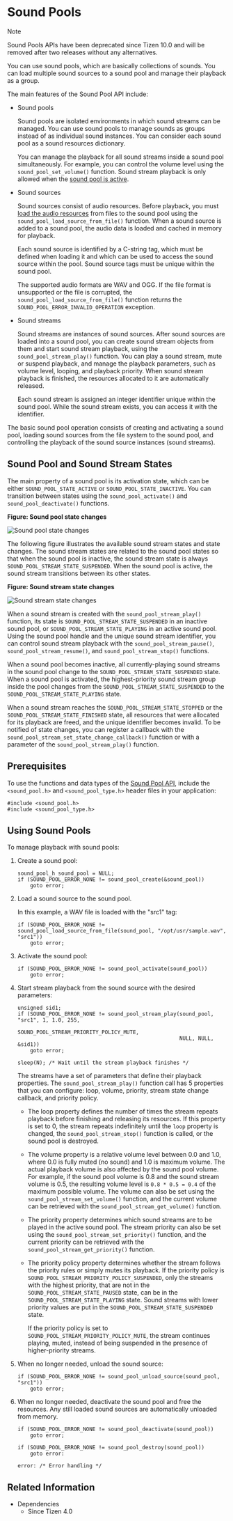 # Sound Pools

> [!NOTE]
> Sound Pools APIs have been deprecated since Tizen 10.0 and will be removed after two releases without any alternatives.

You can use sound pools, which are basically collections of sounds. You can load multiple sound sources to a sound pool and manage their playback as a group.

The main features of the Sound Pool API include:
-   Sound pools

    Sound pools are isolated environments in which sound streams can be managed. You can use sound pools to manage sounds as groups instead of as individual sound instances. You can consider each sound pool as a sound resources dictionary.

    You can manage the playback for all sound streams inside a sound pool simultaneously. For example, you can control the volume level using the `sound_pool_set_volume()` function. Sound stream playback is only allowed when the [sound pool is active](#sound-pool-and-sound-stream-states).

-   Sound sources

    Sound sources consist of audio resources. Before playback, you must [load the audio resources](#using-sound-pools) from files to the sound pool using the `sound_pool_load_source_from_file()` function. When a sound source is added to a sound pool, the audio data is loaded and cached in memory for playback.

    Each sound source is identified by a C-string tag, which must be defined when loading it and which can be used to access the sound source within the pool. Sound source tags must be unique within the sound pool.

    The supported audio formats are WAV and OGG. If the file format is unsupported or the file is corrupted, the `sound_pool_load_source_from_file()` function returns the `SOUND_POOL_ERROR_INVALID_OPERATION` exception.

-   Sound streams

    Sound streams are instances of sound sources. After sound sources are loaded into a sound pool, you can create sound stream objects from them and start sound stream playback, using the `sound_pool_stream_play()` function. You can play a sound stream, mute or suspend playback, and manage the playback parameters, such as volume level, looping, and playback priority. When sound stream playback is finished, the resources allocated to it are automatically released.

    Each sound stream is assigned an integer identifier unique within the sound pool. While the sound stream exists, you can access it with the identifier.

The basic sound pool operation consists of creating and activating a sound pool, loading sound sources from the file system to the sound pool, and controlling the playback of the sound source instances (sound streams).

## Sound Pool and Sound Stream States

The main property of a sound pool is its activation state, which can be either `SOUND_POOL_STATE_ACTIVE` or `SOUND_POOL_STATE_INACTIVE`. You can transition between states using the `sound_pool_activate()` and `sound_pool_deactivate()` functions.

**Figure: Sound pool state changes**

![Sound pool state changes](media/sound_pool_state_changes.png)

The following figure illustrates the available sound stream states and state changes. The sound stream states are related to the sound pool states so that when the sound pool is inactive, the sound stream state is always `SOUND_POOL_STREAM_STATE_SUSPENDED`. When the sound pool is active, the sound stream transitions between its other states.

**Figure: Sound stream state changes**

![Sound stream state changes](media/sound_stream_state_changes.png)

When a sound stream is created with the `sound_pool_stream_play()` function, its state is `SOUND_POOL_STREAM_STATE_SUSPENDED` in an inactive sound pool, or `SOUND_POOL_STREAM_STATE_PLAYING` in an active sound pool. Using the sound pool handle and the unique sound stream identifier, you can control sound stream playback with the `sound_pool_stream_pause()`, `sound_pool_stream_resume()`, and `sound_pool_stream_stop()` functions.

When a sound pool becomes inactive, all currently-playing sound streams in the sound pool change to the `SOUND_POOL_STREAM_STATE_SUSPENDED` state. When a sound pool is activated, the highest-priority sound stream group inside the pool changes from the `SOUND_POOL_STREAM_STATE_SUSPENDED` to the `SOUND_POOL_STREAM_STATE_PLAYING` state.

When a sound stream reaches the `SOUND_POOL_STREAM_STATE_STOPPED` or the `SOUND_POOL_STREAM_STATE_FINISHED` state, all resources that were allocated for its playback are freed, and the unique identifier becomes invalid. To be notified of state changes, you can register a callback with the `sound_pool_stream_set_state_change_callback()` function or with a parameter of the `sound_pool_stream_play()` function.

## Prerequisites

To use the functions and data types of the [Sound Pool API](../../api/common/latest/group__CAPI__SOUND__POOL__MODULE.html), include the `<sound_pool.h>` and `<sound_pool_type.h>` header files in your application:

```
#include <sound_pool.h>
#include <sound_pool_type.h>
```

## Using Sound Pools

To manage playback with sound pools:
1.  Create a sound pool:

    ```
    sound_pool_h sound_pool = NULL;
    if (SOUND_POOL_ERROR_NONE != sound_pool_create(&sound_pool))
        goto error;
    ```

2.  Load a sound source to the sound pool.

    In this example, a WAV file is loaded with the "src1" tag:

    ```
    if (SOUND_POOL_ERROR_NONE != sound_pool_load_source_from_file(sound_pool, "/opt/usr/sample.wav", "src1"))
        goto error;
    ```

3.  Activate the sound pool:

    ```
    if (SOUND_POOL_ERROR_NONE != sound_pool_activate(sound_pool))
        goto error;
    ```

4.  Start stream playback from the sound source with the desired parameters:

    ```
    unsigned sid1;
    if (SOUND_POOL_ERROR_NONE != sound_pool_stream_play(sound_pool, "src1", 1, 1.0, 255,
                                                        SOUND_POOL_STREAM_PRIORITY_POLICY_MUTE,
                                                        NULL, NULL, &sid1))
        goto error;

    sleep(N); /* Wait until the stream playback finishes */
    ```

    The streams have a set of parameters that define their playback properties. The `sound_pool_stream_play()` function call has 5 properties that you can configure: loop, volume, priority, stream state change callback, and priority policy.

    -   The loop property defines the number of times the stream repeats playback before finishing and releasing its resources. If this property is set to 0, the stream repeats indefinitely until the `loop` property is changed, the `sound_pool_stream_stop()` function is called, or the sound pool is destroyed.
    -   The volume property is a relative volume level between 0.0 and 1.0, where 0.0 is fully muted (no sound) and 1.0 is maximum volume. The actual playback volume is also affected by the sound pool volume. For example, if the sound pool volume is 0.8 and the sound stream volume is 0.5, the resulting volume level is `0.8 * 0.5 = 0.4` of the maximum possible volume. The volume can also be set using the `sound_pool_stream_set_volume()` function, and the current volume can be retrieved with the `sound_pool_stream_get_volume()` function.
    -   The priority property determines which sound streams are to be played in the active sound pool. The stream priority can also be set using the `sound_pool_stream_set_priority()` function, and the current priority can be retrieved with the `sound_pool_stream_get_priority()` function.
    -   The priority policy property determines whether the stream follows the priority rules or simply mutes its playback. If the priority policy is `SOUND_POOL_STREAM_PRIORITY_POLICY_SUSPENDED`, only the streams with the highest priority, that are not in the `SOUND_POOL_STREAM_STATE_PAUSED` state, can be in the `SOUND_POOL_STREAM_STATE_PLAYING` state. Sound streams with lower priority values are put in the `SOUND_POOL_STREAM_STATE_SUSPENDED` state.

        If the priority policy is set to `SOUND_POOL_STREAM_PRIORITY_POLICY_MUTE`, the stream continues playing, muted, instead of being suspended in the presence of higher-priority streams.

5.  When no longer needed, unload the sound source:

    ```
    if (SOUND_POOL_ERROR_NONE != sound_pool_unload_source(sound_pool, "src1"))
        goto error;
    ```

6.  When no longer needed, deactivate the sound pool and free the resources. Any still loaded sound sources are automatically unloaded from memory.

    ```
    if (SOUND_POOL_ERROR_NONE != sound_pool_deactivate(sound_pool))
        goto error;

    if (SOUND_POOL_ERROR_NONE != sound_pool_destroy(sound_pool))
        goto error:

    error: /* Error handling */
    ```

## Related Information
- Dependencies
    - Since Tizen 4.0

